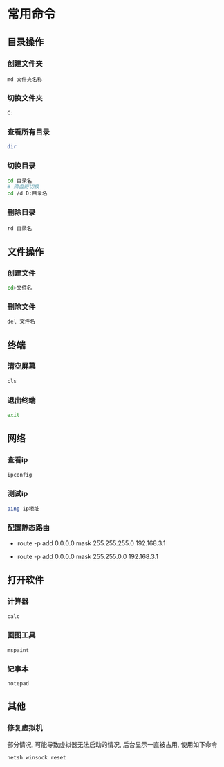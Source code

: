 # 常用命令

## 目录操作

### 创建文件夹

```
md 文件夹名称
```

### 切换文件夹

```bash
C:
```

### 查看所有目录

```bash
dir
```

### 切换目录

```bash
cd 目录名
# 跨盘符切换
cd /d D:目录名
```

### 删除目录

```
rd 目录名
```



## 文件操作

### 创建文件

```bash
cd>文件名
```

### 删除文件

```bash
del 文件名
```

## 终端

### 清空屏幕

```bash
cls
```

### 退出终端

```bash
exit
```

## 网络

### 查看ip

```bash
ipconfig
```

### 测试ip

```bash
ping ip地址
```

### 配置静态路由 

- route -p  add 0.0.0.0 mask 255.255.255.0 192.168.3.1

- route -p  add 0.0.0.0 mask 255.255.0.0 192.168.3.1

## 打开软件

### 计算器

```bash
calc
```

### 画图工具

```
mspaint
```

### 记事本

```
notepad
```

## 其他

### 修复虚拟机

部分情况, 可能导致虚拟器无法启动的情况, 后台显示一直被占用, 使用如下命令

```
netsh winsock reset
```


